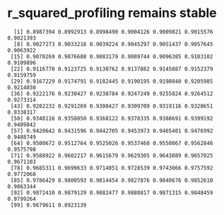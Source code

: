 # r_squared_profiling remains stable

      [1] 0.8987394 0.8992913 0.8998490 0.9004126 0.9009821 0.9015576 0.9021393
      [8] 0.9027273 0.9033216 0.9039224 0.9045297 0.9051437 0.9057645 0.9063922
     [15] 0.9070269 0.9076688 0.9083179 0.9089744 0.9096385 0.9103102 0.9109896
     [22] 0.9116770 0.9123725 0.9130762 0.9137882 0.9145087 0.9152379 0.9159759
     [29] 0.9167229 0.9174791 0.9182445 0.9190195 0.9198040 0.9205985 0.9214030
     [36] 0.9222176 0.9230427 0.9238784 0.9247249 0.9255824 0.9264512 0.9273314
     [43] 0.9282232 0.9291269 0.9300427 0.9309709 0.9319116 0.9328651 0.9338317
     [50] 0.9348116 0.9358050 0.9368122 0.9378335 0.9388691 0.9399192 0.9409842
     [57] 0.9420642 0.9431596 0.9442705 0.9453973 0.9465401 0.9476992 0.9488749
     [64] 0.9500672 0.9512764 0.9525026 0.9537460 0.9550067 0.9562846 0.9575798
     [71] 0.9588922 0.9602217 0.9615679 0.9629305 0.9643089 0.9657025 0.9671103
     [78] 0.9685311 0.9699633 0.9714051 0.9728539 0.9743066 0.9757592 0.9772068
     [85] 0.9786429 0.9800593 0.9814454 0.9827876 0.9840676 0.9852610 0.9863344
     [92] 0.9872410 0.9879129 0.9882477 0.9880817 0.9871315 0.9848459 0.9799264
     [99] 0.9679611 0.8923139

